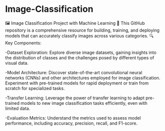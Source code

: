 # Image-Classification

🖼️ Image Classification Project with Machine Learning 🤖
This GitHub repository is a comprehensive resource for building, training, and deploying models that can accurately classify images across various categories.
🔍 Key Components:

-Dataset Exploration: Explore diverse image datasets, gaining insights into the distribution of classes and the challenges posed by different types of visual data.

-Model Architecture: Discover state-of-the-art convolutional neural networks (CNNs) and other architectures employed for image classification. Experiment with pre-trained models for rapid 
                     deployment or train from scratch for specialized tasks.
                     
-Transfer Learning: Leverage the power of transfer learning to adapt pre-trained models to new image classification tasks efficiently, even with limited data.

-Evaluation Metrics: Understand the metrics used to assess model performance, including accuracy, precision, recall, and F1-score.
